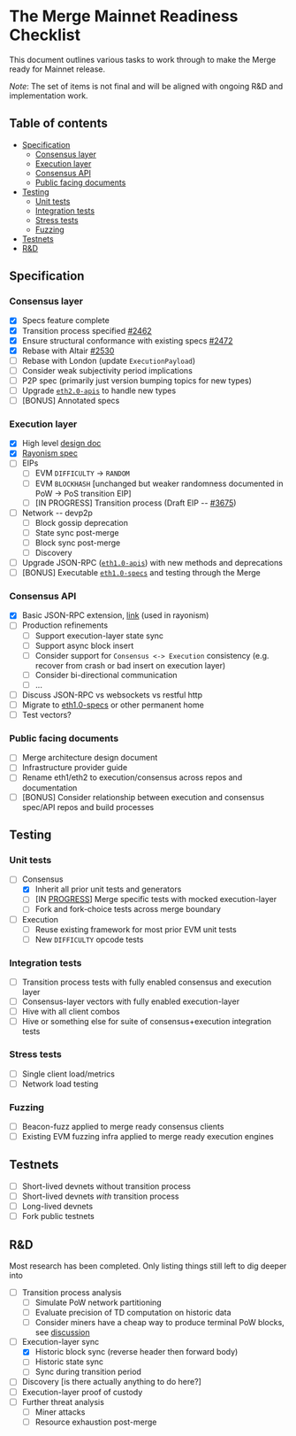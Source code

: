 # The Merge Mainnet Readiness Checklist

This document outlines various tasks to work through to make the Merge ready for Mainnet release.

*Note*: The set of items is not final and will be aligned with ongoing R&D and implementation work.

## Table of contents

<!-- TOC -->
<!-- START doctoc generated TOC please keep comment here to allow auto update -->
<!-- DON'T EDIT THIS SECTION, INSTEAD RE-RUN doctoc TO UPDATE -->

- [Specification](#specification)
  - [Consensus layer](#consensus-layer)
  - [Execution layer](#execution-layer)
  - [Consensus API](#consensus-api)
  - [Public facing documents](#public-facing-documents)
- [Testing](#testing)
  - [Unit tests](#unit-tests)
  - [Integration tests](#integration-tests)
  - [Stress tests](#stress-tests)
  - [Fuzzing](#fuzzing)
- [Testnets](#testnets)
- [R&D](#rd)

<!-- END doctoc generated TOC please keep comment here to allow auto update -->
<!-- /TOC -->

## Specification

### Consensus layer

* [x] Specs feature complete
* [x] Transition process specified [#2462](https://github.com/ethereum/eth2.0-specs/pull/2462)
* [x] Ensure structural conformance with existing specs [#2472](https://github.com/ethereum/eth2.0-specs/pull/2472) 
* [x] Rebase with Altair [#2530](https://github.com/ethereum/eth2.0-specs/pull/2530)
* [ ] Rebase with London (update `ExecutionPayload`)
* [ ] Consider weak subjectivity period implications
* [ ] P2P spec (primarily just version bumping topics for new types)
* [ ] Upgrade [`eth2.0-apis`](https://github.com/ethereum/eth2.0-apis) to handle new types
* [ ] [BONUS] Annotated specs

### Execution layer

* [x] High level [design doc](https://hackmd.io/@n0ble/ethereum_consensus_upgrade_mainnet_perspective)
* [x] [Rayonism spec](https://github.com/ethereum/rayonism/blob/master/specs/merge.md)
* [ ] EIPs
    * [ ] EVM `DIFFICULTY` -> `RANDOM`
    * [ ] EVM `BLOCKHASH` [unchanged but weaker randomness documented in PoW -> PoS transition EIP]
    * [ ] [IN PROGRESS] Transition process (Draft EIP -- [#3675](https://github.com/ethereum/EIPs/pull/3675))
* [ ] Network -- devp2p
    * [ ] Block gossip deprecation
    * [ ] State sync post-merge
    * [ ] Block sync post-merge
    * [ ] Discovery
* [ ] Upgrade JSON-RPC ([`eth1.0-apis`](https://github.com/ethereum/eth1.0-apis)) with new methods and deprecations
* [ ] [BONUS] Executable [`eth1.0-specs`](https://github.com/ethereum/eth1.0-specs/pull/219) and testing through the Merge

### Consensus API

* [x] Basic JSON-RPC extension, [link](https://github.com/ethereum/rayonism/blob/master/specs/merge.md#consensus-json-rpc) (used in rayonism)
* [ ] Production refinements
    * [ ] Support execution-layer state sync
    * [ ] Support async block insert
    * [ ] Consider support for `Consensus <-> Execution` consistency (e.g. recover from crash or bad insert on execution layer)
    * [ ] Consider bi-directional communication
    * [ ] ...
* [ ] Discuss JSON-RPC vs websockets vs restful http
* [ ] Migrate to [eth1.0-specs](https://github.com/ethereum/eth1.0-specs) or other permanent home
* [ ] Test vectors?

### Public facing documents

* [ ] Merge architecture design document
* [ ] Infrastructure provider guide
* [ ] Rename eth1/eth2 to execution/consensus across repos and documentation
* [ ] [BONUS] Consider relationship between execution and consensus spec/API repos and build processes

## Testing

### Unit tests

* [ ] Consensus
    * [x] Inherit all prior unit tests and generators
    * [ ] [IN [PROGRESS](https://github.com/ethereum/eth2.0-specs/tree/dev/tests/core/pyspec/eth2spec/test/merge)] Merge specific tests with mocked execution-layer
    * [ ] Fork and fork-choice tests across merge boundary
* [ ] Execution
    * [ ] Reuse existing framework for most prior EVM unit tests
    * [ ] New `DIFFICULTY` opcode tests

### Integration tests

* [ ] Transition process tests with fully enabled consensus and execution layer
* [ ] Consensus-layer vectors with fully enabled execution-layer
* [ ] Hive with all client combos
* [ ] Hive or something else for suite of consensus+execution integration tests

### Stress tests

* [ ] Single client load/metrics
* [ ] Network load testing

### Fuzzing

* [ ] Beacon-fuzz applied to merge ready consensus clients
* [ ] Existing EVM fuzzing infra applied to merge ready execution engines

## Testnets

* [ ] Short-lived devnets without transition process
* [ ] Short-lived devnets *with* transition process
* [ ] Long-lived devnets
* [ ] Fork public testnets

## R&D

Most research has been completed. Only listing things still left to dig deeper into

* [ ] Transition process analysis
    * [ ] Simulate PoW network partitioning
    * [ ] Evaluate precision of TD computation on historic data
    * [ ] Consider miners have a cheap way to produce terminal PoW blocks, see [discussion](https://github.com/ethereum/EIPs/pull/3675#discussion_r679207367)
* [ ] Execution-layer sync
    * [x] Historic block sync (reverse header then forward body)
    * [ ] Historic state sync
    * [ ] Sync during transition period
* [ ] Discovery [is there actually anything to do here?]
* [ ] Execution-layer proof of custody
* [ ] Further threat analysis
    * [ ] Miner attacks
    * [ ] Resource exhaustion post-merge
